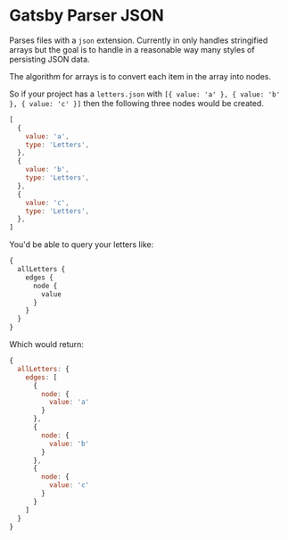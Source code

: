 # Gatsby Parser JSON

Parses files with a `json` extension. Currently in only handles
stringified arrays but the goal is to handle in a reasonable way many
styles of persisting JSON data.

The algorithm for arrays is to convert each item in the array into
nodes.

So if your project has a `letters.json` with `[{ value: 'a' }, { value:
'b' }, { value: 'c' }]` then the following three nodes would be created.

```javascript
[
  {
    value: 'a',
    type: 'Letters',
  },
  {
    value: 'b',
    type: 'Letters',
  },
  {
    value: 'c',
    type: 'Letters',
  },
]
```

You'd be able to query your letters like:

```graphql
{
  allLetters {
    edges {
      node {
        value
      }
    }
  }
}
```

Which would return:

```javascript
{
  allLetters: {
    edges: [
      {
        node: {
          value: 'a'
        }
      },
      {
        node: {
          value: 'b'
        }
      },
      {
        node: {
          value: 'c'
        }
      }
    ]
  }
}
```
